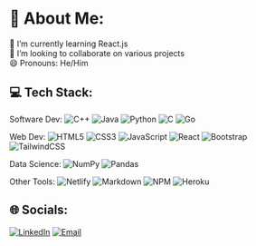 # 💫 About Me:
🌱 I’m currently learning React.js <br>
👯 I’m looking to collaborate on various projects <br>
😄 Pronouns: He/Him

## 💻 Tech Stack:
Software Dev: ![C++](https://img.shields.io/badge/C++-%2300599C.svg?style=flat&logo=c%2B%2B&logoColor=white) ![Java](https://img.shields.io/badge/Java-%23ED8B00.svg?style=flat&logo=java&logoColor=white) ![Python](https://img.shields.io/badge/Python-3670A0?style=flat&logo=python&logoColor=ffdd54) ![C](https://img.shields.io/badge/C-%2300599C.svg?style=flat&logo=c&logoColor=white) ![Go](https://img.shields.io/badge/Go-%2300ADD8.svg?style=flat&logo=go&logoColor=white)

Web Dev: ![HTML5](https://img.shields.io/badge/HTML5-%23E34F26.svg?style=flat&logo=html5&logoColor=white) ![CSS3](https://img.shields.io/badge/CSS3-%231572B6.svg?style=flat&logo=css3&logoColor=white) ![JavaScript](https://img.shields.io/badge/JavaScript-%23323330.svg?style=flat&logo=javascript&logoColor=%23F7DF1E) ![React](https://img.shields.io/badge/ReactJS-%2320232a.svg?style=flat&logo=react&logoColor=%2361DAFB) ![Bootstrap](https://img.shields.io/badge/Bootstrap-%23563D7C.svg?style=flat&logo=bootstrap&logoColor=white) ![TailwindCSS](https://img.shields.io/badge/TailwindCSS-%2338B2AC.svg?style=flat&logo=tailwind-css&logoColor=white)

Data Science: ![NumPy](https://img.shields.io/badge/NumPy-%23013243.svg?style=flat&logo=numpy&logoColor=white) ![Pandas](https://img.shields.io/badge/Pandas-%23150458.svg?style=flat&logo=pandas&logoColor=white)

Other Tools: ![Netlify](https://img.shields.io/badge/Netlify-%23000000.svg?style=flat&logo=netlify&logoColor=#00C7B7) ![Markdown](https://img.shields.io/badge/Markdown-%23000000.svg?style=flat&logo=markdown&logoColor=white) ![NPM](https://img.shields.io/badge/NPM-%23000000.svg?style=flat&logo=npm&logoColor=white) ![Heroku](https://img.shields.io/badge/Heroku-%23430098.svg?style=flat&logo=heroku&logoColor=white)

## 🌐 Socials:
[![LinkedIn](https://img.shields.io/badge/LinkedIn-%230077B5.svg?logo=linkedin&logoColor=white)](https://linkedin.com/in/Thanushan925) [![Email](https://img.shields.io/badge/Email-%23000000.svg?logo=email&logoColor=white)](mailto:thanush925@gmail.com) 

<!-- Created using GPRM (https://gprm.itsvg.in) -->
